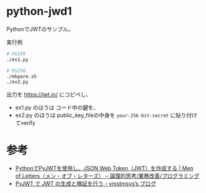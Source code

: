 # python-jwd1

PythonでJWTのサンプル。

実行例
```bash
# HS256
./ex1.py

# RS256
./mkpare.sh
./ex2.py
```

出力を https://jwt.io/ にコピペし、
- ex1.py のほうは コード中の鍵を、
- ex2.py のほうは public_key_fileの中身を
`your-256-bit-secret` に貼り付けてverify

# 参考

- [PythonでPyJWTを使用し、JSON Web Token（JWT）を作成する | Men of Letters（メン・オブ・レターズ） – 論理的思考/業務改善/プログラミング](https://laboratory.kazuuu.net/using-pyjwt-in-python-to-create-a-json-web-token/)
- [PyJWT で JWT の生成と検証を行う - ymstmsys’s ブログ](https://ymstmsys.hatenablog.jp/entry/2022/02/05/144106)
